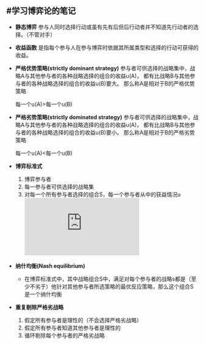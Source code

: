 #学习博弈论的笔记
---

+ **静态博弈** 参与人同时选择行动或虽有先有后但后行动者并不知道先行动者的选择。（不管对手）

+ **收益函数** 是指每个参与人在参与博弈时依据其所属类型和选择的行动可获得的收益。

+ **严格优势策略(strictly dominant strategy)** 
  参与者可供选择的战略集中，战略A与其他参与者的各种战略选择的组合的收益u(A)，
  都有比战略B与其他参与者的各种战略选择的组合的收益u(B)要大。
  那么称A是相对于B的严格优势策略
  
  每一个u(A)>每一个u(B)

+ **严格劣势策略(strictly dominated strategy)** 
  参与者可供选择的战略集中，战略A与其他参与者的各种战略选择的组合的收益u(A)，
  都有比战略B与其他参与者的各种战略选择的组合的收益u(B)要小。
  那么称A是相对于B的严格劣势策略
  
  每一个u(A)<每一个u(B)  

+ **博弈标准式**
  1. 博弈参与者
  2. 每一参与者可供选择的战略集
  3. 对每一个所有参与者选择的组合S，每一个参与者从中的获益情况u  
  ![博弈标准式](http://www.sciweavers.org/tex2img.php?eq=G%3D%5Cbig%5C%7BS_%7B1%7D%20%2C...%2CS_%7Bn%7D%3Bu_%7B1%7D%2C...%2Cu_%7Bn%7D%5Cbig%5C%7D%20&bc=White&fc=Black&im=jpg&fs=12&ff=arev&edit=0)

+ **纳什均衡(Nash equilibrium)**
  - 在博弈标准式中，其中战略组合S中，满足对每个参与者的战略s都是（至少不劣于）他针对其他参与者所选策略的最优反应策略，那么这个组合S是一个纳什均衡

+ **重复剔除严格劣战略**
  1. 假定所有参与者是理性的（不会选择严格劣战略）
  2. 假定所有参与者知道其他参与者是理性的
  3. 循环剔除每个参与者的严格劣战略


